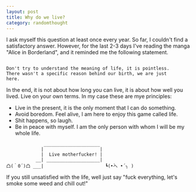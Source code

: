 ```yaml
---
layout: post
title: Why do we live?
category: randomthought
---
```


I ask myself this question at least once every year. 
So far, I couldn't find a satisfactory answer.
However, for the last 2-3 days I've reading the manga "Alice in Borderland", and it reminded me the following statement.

```

Don't try to understand the meaning of life, it is pointless.
There wasn't a specific reason behind our birth, we are just
here. 

```

In the end, it is not about how long you can live, it is about how well you lived. 
Live on your own terms. In my case these are mye principles:

* Live in the present, it is the only moment that I can do something. 
* Avoid boredom. Feel alive, I am here to enjoy this game called life.
* Shit happens, so laugh.
* Be in peace with myself. I am the only person with whom I will be my whole life.


```
              _____________________
             |                     |
             |  Live motherfucker! |
           __| ____________________|  
凸(｀0´)凸 ___|                       ┗(•̀へ •́ ╮ )

``` 

If you still unsatisfied with the life, well just say "fuck everything, let's smoke some weed and chill out!"


